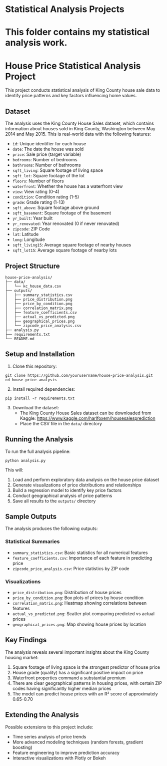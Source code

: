 # Statistical Analysis Projects
# This folder contains my statistical analysis work.
# House Price Statistical Analysis Project

This project conducts statistical analysis of King County house sale data to identify price patterns and key factors influencing home values.

## Dataset

The analysis uses the King County House Sales dataset, which contains information about houses sold in King County, Washington between May 2014 and May 2015. This is real-world data with the following features:

- `id`: Unique identifier for each house
- `date`: The date the house was sold
- `price`: Sale price (target variable)
- `bedrooms`: Number of bedrooms
- `bathrooms`: Number of bathrooms
- `sqft_living`: Square footage of living space
- `sqft_lot`: Square footage of the lot
- `floors`: Number of floors
- `waterfront`: Whether the house has a waterfront view
- `view`: View rating (0-4)
- `condition`: Condition rating (1-5)
- `grade`: Grade rating (1-13)
- `sqft_above`: Square footage above ground
- `sqft_basement`: Square footage of the basement
- `yr_built`: Year built
- `yr_renovated`: Year renovated (0 if never renovated)
- `zipcode`: ZIP Code
- `lat`: Latitude
- `long`: Longitude
- `sqft_living15`: Average square footage of nearby houses
- `sqft_lot15`: Average square footage of nearby lots

## Project Structure

```
house-price-analysis/
├── data/
│   └── kc_house_data.csv
├── outputs/
│   ├── summary_statistics.csv
│   ├── price_distribution.png
│   ├── price_by_condition.png
│   ├── correlation_matrix.png
│   ├── feature_coefficients.csv
│   ├── actual_vs_predicted.png
│   ├── geographical_prices.png
│   └── zipcode_price_analysis.csv
├── analysis.py
├── requirements.txt
└── README.md
```

## Setup and Installation

1. Clone this repository:
```
git clone https://github.com/yourusername/house-price-analysis.git
cd house-price-analysis
```

2. Install required dependencies:
```
pip install -r requirements.txt
```

3. Download the dataset:
   - The King County House Sales dataset can be downloaded from Kaggle: https://www.kaggle.com/harlfoxem/housesalesprediction
   - Place the CSV file in the `data/` directory

## Running the Analysis

To run the full analysis pipeline:

```
python analysis.py
```

This will:
1. Load and perform exploratory data analysis on the house price dataset
2. Generate visualizations of price distributions and relationships
3. Build a regression model to identify key price factors
4. Conduct geographical analysis of price patterns
5. Save all results to the `outputs/` directory

## Sample Outputs

The analysis produces the following outputs:

### Statistical Summaries
- `summary_statistics.csv`: Basic statistics for all numerical features
- `feature_coefficients.csv`: Importance of each feature in predicting price
- `zipcode_price_analysis.csv`: Price statistics by ZIP code

### Visualizations
- `price_distribution.png`: Distribution of house prices
- `price_by_condition.png`: Box plots of prices by house condition
- `correlation_matrix.png`: Heatmap showing correlations between features
- `actual_vs_predicted.png`: Scatter plot comparing predicted vs actual prices
- `geographical_prices.png`: Map showing house prices by location

## Key Findings

The analysis reveals several important insights about the King County housing market:

1. Square footage of living space is the strongest predictor of house price
2. House grade (quality) has a significant positive impact on price
3. Waterfront properties command a substantial premium
4. There are clear geographical patterns in housing prices, with certain ZIP codes having significantly higher median prices
5. The model can predict house prices with an R² score of approximately 0.65-0.70

## Extending the Analysis

Possible extensions to this project include:
- Time series analysis of price trends
- More advanced modeling techniques (random forests, gradient boosting)
- Feature engineering to improve prediction accuracy
- Interactive visualizations with Plotly or Bokeh
